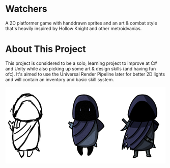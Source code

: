 # Watchers
A 2D platformer game with handdrawn sprites and an art & combat style that's heavily inspired by Hollow Knight and other metroidvanias.
# About This Project
This project is considered to be a solo, learning project to improve at C# and Unity while also picking up some art & design skills (and having fun ofc). It's aimed to use the Universal Render Pipeline later for better 2D lights and will contain an inventory and basic skill system.

![Watcher Concept Art](Resources/watcher.png)
